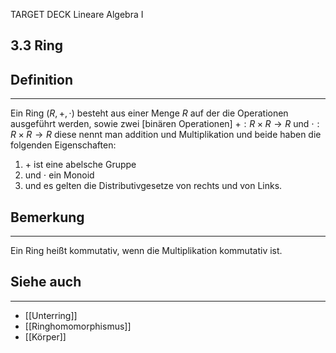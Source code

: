 TARGET DECK
Lineare Algebra I

3.3 Ring
--
## Definition
***
Ein Ring $(R,+,\cdot)$ besteht aus einer Menge $R$ auf der die Operationen ausgeführt werden, sowie zwei [binären Operationen]
$+: R \times R \rightarrow R$ und $\cdot : R \times R \rightarrow R$
diese nennt man addition und Multiplikation und beide haben die folgenden Eigenschaften:
1. $+$ ist eine abelsche Gruppe 
2. und $\cdot$ ein Monoid
3. und es gelten die Distributivgesetze von rechts und von Links.
## Bemerkung
***
Ein Ring heißt kommutativ, wenn die Multiplikation kommutativ ist.
## Siehe auch
***
* [[Unterring]]
* [[Ringhomomorphismus]]
* [[Körper]]
<!--ID: 1709218515007-->
